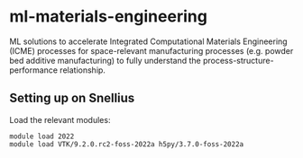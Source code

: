 # ml-materials-engineering
ML solutions to accelerate Integrated Computational Materials Engineering (ICME) processes for space-relevant manufacturing processes (e.g. powder bed additive manufacturing) to fully understand the process-structure-performance relationship.

## Setting up on Snellius
Load the relevant modules:
```
module load 2022
module load VTK/9.2.0.rc2-foss-2022a h5py/3.7.0-foss-2022a
```
